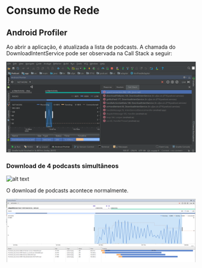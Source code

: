 # Consumo de Rede

## Android Profiler

Ao abrir a aplicação, é atualizada a lista de podcasts. A chamada do DownloadIntentService pode ser observada na Call Stack a seguir:

![alt text](files/netupdatepodcasts.png)

### Download de 4 podcasts simultâneos

![alt text](files/4downsanim.gif)

O download de podcasts acontece normalmente.

![alt text](files/netdownloadpodcast1.png)